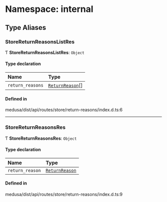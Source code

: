 # Namespace: internal

## Type Aliases

### StoreReturnReasonsListRes

Ƭ **StoreReturnReasonsListRes**: `Object`

#### Type declaration

| Name | Type |
| :------ | :------ |
| `return_reasons` | [`ReturnReason`](../classes/internal.ReturnReason.md)[] |

#### Defined in

medusa/dist/api/routes/store/return-reasons/index.d.ts:6

___

### StoreReturnReasonsRes

Ƭ **StoreReturnReasonsRes**: `Object`

#### Type declaration

| Name | Type |
| :------ | :------ |
| `return_reason` | [`ReturnReason`](../classes/internal.ReturnReason.md) |

#### Defined in

medusa/dist/api/routes/store/return-reasons/index.d.ts:9
